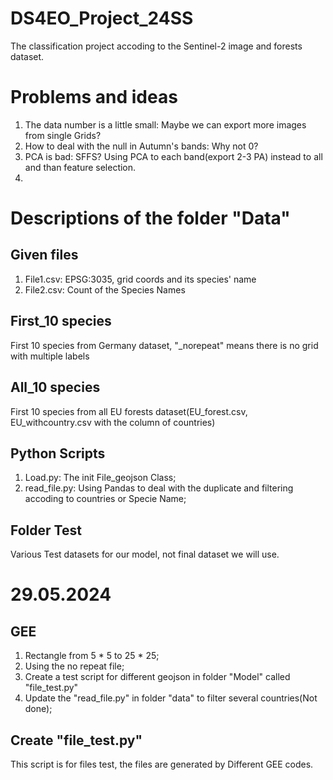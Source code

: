 # DS4EO_Project_24SS
The classification project accoding to the Sentinel-2 image and forests dataset.

# Problems and ideas
1. The data number is a little small: Maybe we can export more images from single Grids?
2. How to deal with the null in Autumn's bands: Why not 0?
3. PCA is bad: SFFS? Using PCA to each band(export 2-3 PA) instead to all and than feature selection.
4. 

# Descriptions of the folder "Data"
## Given files
1. File1.csv: EPSG:3035, grid coords and its species' name
2. File2.csv: Count of the Species Names

## First_10 species
First 10 species from Germany dataset, "_norepeat" means there is no grid with multiple labels

## All_10 species
First 10 species from all EU forests dataset(EU_forest.csv, EU_withcountry.csv with the column of countries)

## Python Scripts
1. Load.py: The init File_geojson Class;
2. read_file.py: Using Pandas to deal with the duplicate and filtering accoding to countries or Specie Name;

## Folder Test
Various Test datasets for our model, not final dataset we will use. 

# 29.05.2024
## GEE
1. Rectangle from 5 * 5  to 25 * 25;
2. Using the no repeat file;
3. Create a test script for different geojson in folder "Model" called "file_test.py"
4. Update the "read_file.py" in folder "data" to filter several countries(Not done);

## Create "file_test.py" 
This script is for files test, the files are generated by Different GEE codes.

